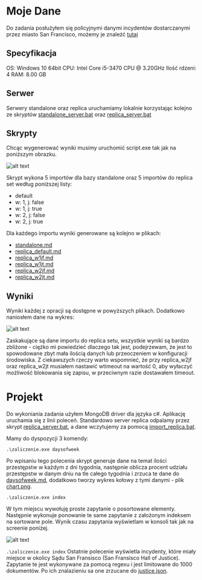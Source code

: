 # Moje Dane

Do zadania posłużyłem się policyjnymi danymi incydentów dostarczanymi przez miasto San Francisco, możemy je znaleźć [tutaj](https://data.sfgov.org/Public-Safety/-Change-Notice-Police-Department-Incidents/tmnf-yvry)

## Specyfikacja
OS: Windows 10 64bit
CPU: Intel Core i5-3470 CPU @ 3.20GHz
Ilość rdzeni: 4
RAM: 8.00 GB

## Serwer
Serwery standalone oraz replica uruchamiamy lokalnie korzystając kolejno ze skryptów [standalone_server.bat](standalone_server.bat) oraz [replica_server.bat](replica_server.bat)

## Skrypty
Chcąc wygenerować wyniki musimy uruchomić script.exe tak jak na poniższym obrazku.

![alt text](https://i.imgur.com/N0XhVG1.png)

Skrypt wykona 5 importów dla bazy standalone oraz 5 importów do replica set według poniższej listy:

* default
* w: 1, j: false
* w: 1, j: true
* w: 2, j: false
* w: 2, j: true

Dla każdego importu wyniki generowane są kolejno w plikach:

* [standalone.md](standalone.md)
* [replica_default.md](replica_default.md)
* [replica_w1jf.md](replica_w1jf.md)
* [replica_w1jt.md](replica_w1jt.md)
* [replica_w2jf.md](replica_w2jf.md)
* [replica_w2jt.md](replica_w2jt.md)

## Wyniki
Wyniki każdej z opracji są dostępne w powyższych plikach. Dodatkowo naniosłem dane na wykres:

![alt text](https://i.imgur.com/q1xzHBm.png)

Zaskakujące są dane importu do replica setu, wszystkie wyniki są bardzo zbliżone - ciężko mi powiedzieć dlaczego tak jest, podejrzewam, że jest to spowodowane zbyt mała ilością danych lub przeoczeniem w konfiguracji środowiska. Z ciekawszych rzeczy warto wspomnieć, że przy replica_w2jf oraz replica_w2jt musiałem nastawić wtimeout na wartość 0, aby wyłaczyć możliwość blokowania się zapisu, w przeciwnym razie dostawałem timeout.

# Projekt
Do wykoniania zadania użyłem MongoDB driver dla języka c#. Aplikację uruchamia się z linii poleceń. Standardowo server replica odpalamy przez skrypt [replica_server.bat](replica_server.bat), a dane wczytujemy za pomocą [import_replica.bat](import_replica.bat). 

Mamy do dyspozycji 3 komendy:

`.\zaliczenie.exe daysofweek`

Po wpisaniu tego polecenia skrypt generuje dane na temat ilości przestępstw w każdym z dni tygodnia, następnie oblicza procent udziału przestępstw w danym dniu na tle całego tygodnia i zrzuca te dane do [daysofweek.md](daysofweek.md), dodatkowo tworzy wykres kołowy z tymi danymi - plik [chart.png](chart.png).

`.\zaliczenie.exe index`

W tym miejscu wywołuję proste zapytanie o posortowane elementy. Następnie wykonuje ponowanie te same zapytanie z założonym indeksem na sortowane pole. Wynik czasu zapytania wyświetlam w konsoli tak jak na screenie poniżej.

![alt text](https://i.imgur.com/IISNDTM.png)

`.\zaliczenie.exe index`
Ostatnie polecenie wyświetla incydenty, które miały miejsce w okolicy Sądu San Fransisco (San Fransisco Hall of Justice). Zapytanie te jest wykonywane za pomocą regexu i jest limitowane do 1000 dokumentów. Po ich znalazieniu sa one zrzucane do [justice.json](justice.json).
